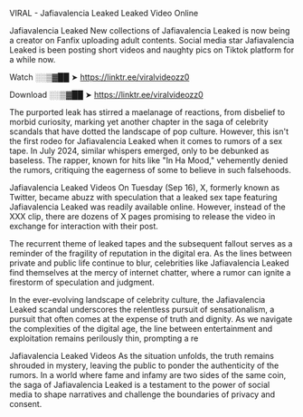 VIRAL - Jafiavalencia Leaked Leaked Video Online

Jafiavalencia Leaked New collections of Jafiavalencia Leaked is now being a creator on Fanfix uploading adult contents. Social media star Jafiavalencia Leaked is been posting short videos and naughty pics on Tiktok platform for a while now.

Watch ░░▒▓██ ➤ https://linktr.ee/viralvideozz0

Download ░░▒▓██ ➤ https://linktr.ee/viralvideozz0

The purported leak has stirred a maelanage of reactions, from disbelief to morbid curiosity, marking yet another chapter in the saga of celebrity scandals that have dotted the landscape of pop culture. However, this isn't the first rodeo for Jafiavalencia Leaked when it comes to rumors of a sex tape. In July 2024, similar whispers emerged, only to be debunked as baseless. The rapper, known for hits like "In Ha Mood," vehemently denied the rumors, critiquing the eagerness of some to believe in such falsehoods.

Jafiavalencia Leaked Videos
On Tuesday (Sep 16), X, formerly known as Twitter, became abuzz with speculation that a leaked sex tape featuring Jafiavalencia Leaked was readily available online. However, instead of the XXX clip, there are dozens of X pages promising to release the video in exchange for interaction with their post.

The recurrent theme of leaked tapes and the subsequent fallout serves as a reminder of the fragility of reputation in the digital era. As the lines between private and public life continue to blur, celebrities like Jafiavalencia Leaked find themselves at the mercy of internet chatter, where a rumor can ignite a firestorm of speculation and judgment.

In the ever-evolving landscape of celebrity culture, the Jafiavalencia Leaked scandal underscores the relentless pursuit of sensationalism, a pursuit that often comes at the expense of truth and dignity. As we navigate the complexities of the digital age, the line between entertainment and exploitation remains perilously thin, prompting a re

Jafiavalencia Leaked Videos
As the situation unfolds, the truth remains shrouded in mystery, leaving the public to ponder the authenticity of the rumors. In a world where fame and infamy are two sides of the same coin, the saga of Jafiavalencia Leaked is a testament to the power of social media to shape narratives and challenge the boundaries of privacy and consent.
